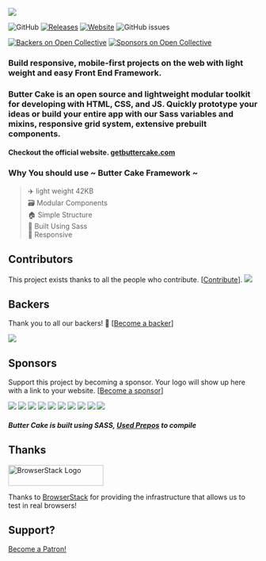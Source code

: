 [![](https://getbuttercake.com/assets/images/banner.jpg)](#banner)

![GitHub](https://img.shields.io/github/license/himasrafeek/butterCake.svg)
[![Releases](https://img.shields.io/github/release/himasrafeek/butterCake.svg)](#releases)
[![Website](https://img.shields.io/website/https/getbuttercake.com.svg)](#website)
![GitHub issues](https://img.shields.io/github/issues-raw/himasrafeek/butterCake.svg)

[![Backers on Open Collective](https://opencollective.com/butterCake/backers/badge.svg)](#backers)
[![Sponsors on Open Collective](https://opencollective.com/butterCake/sponsors/badge.svg)](#sponsors) 

### Build responsive, mobile-first projects on the web with light weight and easy Front End Framework. 
### Butter Cake is an open source and lightweight modular toolkit for developing with HTML, CSS, and JS. Quickly prototype your ideas or build your entire app with our Sass variables and mixins, responsive grid system, extensive prebuilt components.


#### Checkout the official website. [getbuttercake.com](https://getbuttercake.com/?ref=readme)


### Why You  should use ~ Butter Cake Framework ~
<blockquote>

 ✈️ light weight 42KB\
 🗃 Modular Components\
 🏠 Simple Structure\
 📜 Built Using Sass\
 📲 Responsive

</blockquote>

## Contributors

This project exists thanks to all the people who contribute. [[Contribute](CONTRIBUTING.md)].
<a href="https://github.com/HimasRafeek/butterCake/graphs/contributors"><img src="https://opencollective.com/butterCake/contributors.svg?width=890&button=false" /></a>



## Backers

Thank you to all our backers! 🙏 [[Become a backer](https://opencollective.com/butterCake#backer)]

<a href="https://opencollective.com/butterCake#backers" target="_blank"><img src="https://opencollective.com/butterCake/backers.svg?width=890"></a>


## Sponsors

Support this project by becoming a sponsor. Your logo will show up here with a link to your website. [[Become a sponsor](https://opencollective.com/butterCake#sponsor)]

<a href="https://opencollective.com/butterCake/sponsor/0/website" target="_blank"><img src="https://opencollective.com/butterCake/sponsor/0/avatar.svg"></a>
<a href="https://opencollective.com/butterCake/sponsor/1/website" target="_blank"><img src="https://opencollective.com/butterCake/sponsor/1/avatar.svg"></a>
<a href="https://opencollective.com/butterCake/sponsor/2/website" target="_blank"><img src="https://opencollective.com/butterCake/sponsor/2/avatar.svg"></a>
<a href="https://opencollective.com/butterCake/sponsor/3/website" target="_blank"><img src="https://opencollective.com/butterCake/sponsor/3/avatar.svg"></a>
<a href="https://opencollective.com/butterCake/sponsor/4/website" target="_blank"><img src="https://opencollective.com/butterCake/sponsor/4/avatar.svg"></a>
<a href="https://opencollective.com/butterCake/sponsor/5/website" target="_blank"><img src="https://opencollective.com/butterCake/sponsor/5/avatar.svg"></a>
<a href="https://opencollective.com/butterCake/sponsor/6/website" target="_blank"><img src="https://opencollective.com/butterCake/sponsor/6/avatar.svg"></a>
<a href="https://opencollective.com/butterCake/sponsor/7/website" target="_blank"><img src="https://opencollective.com/butterCake/sponsor/7/avatar.svg"></a>
<a href="https://opencollective.com/butterCake/sponsor/8/website" target="_blank"><img src="https://opencollective.com/butterCake/sponsor/8/avatar.svg"></a>
<a href="https://opencollective.com/butterCake/sponsor/9/website" target="_blank"><img src="https://opencollective.com/butterCake/sponsor/9/avatar.svg"></a>

##### Butter Cake is built using SASS, [Used Prepos](https://prepros.io/) to compile

## Thanks

<a href="https://www.browserstack.com/">
  <img src="https://live.browserstack.com/images/opensource/browserstack-logo.svg" alt="BrowserStack Logo" width="192" height="42">
</a>

Thanks to [BrowserStack](https://www.browserstack.com/) for providing the infrastructure that allows us to test in real browsers!

## Support?
<a href="https://www.patreon.com/bePatron?u=3868721" data-patreon-widget-type="become-patron-button">Become a Patron!</a>

